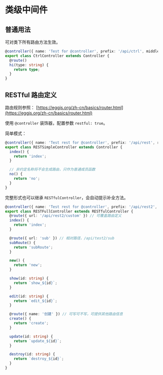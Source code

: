 # 类级中间件

## 普通用法

可对类下所有路由方法生效。

```ts
@controller({ name: 'Test for @controller', prefix: '/api/ctrl', middleware: [ctrlMiddleware] })
export class CtrlController extends Controller {
  @route()
  hi(type: string) {
    return type;
  }
}
```

## RESTful 路由定义

路由规则参照：
[https://eggjs.org/zh-cn/basics/router.html](https://eggjs.org/zh-cn/basics/router.html)

使用 `@controller` 装饰器，配置参数 `restful: true`。

简单模式：

```ts
@controller({ name: 'Test rest for @controller', prefix: '/api/rest', restful: true })
export class RESTSimpleController extends Controller {
  index() {
    return 'index';
  }

  // 非约定名称将不会生成路由，只作为普通成员函数
  no() {
    return 'no';
  }
}
```

完整形式也可以继承 `RESTfulController`，会自动提示补全方法。

```ts
@controller({ name: 'Test rest for @controller', prefix: '/api/rest2', restful: true })
export class RESTFullController extends RESTfulController {
  @route({ url: '/api/rest2/custom' }) // 可覆盖路由定义
  index() {
    return 'index';
  }

  @route({ url: 'sub' }) // 相对路径，/api/test2/sub
  subRoute() {
    return 'subRoute';
  }

  new() {
    return 'new';
  }

  show(id: string) {
    return `show_${id}`;
  }

  edit(id: string) {
    return `edit_${id}`;
  }

  @route({ name: '创建' }) // 可写可不写，可提供其他路由信息
  create() {
    return 'create';
  }

  update(id: string) {
    return `update_${id}`;
  }

  destroy(id: string) {
    return `destroy_${id}`;
  }
}
```
